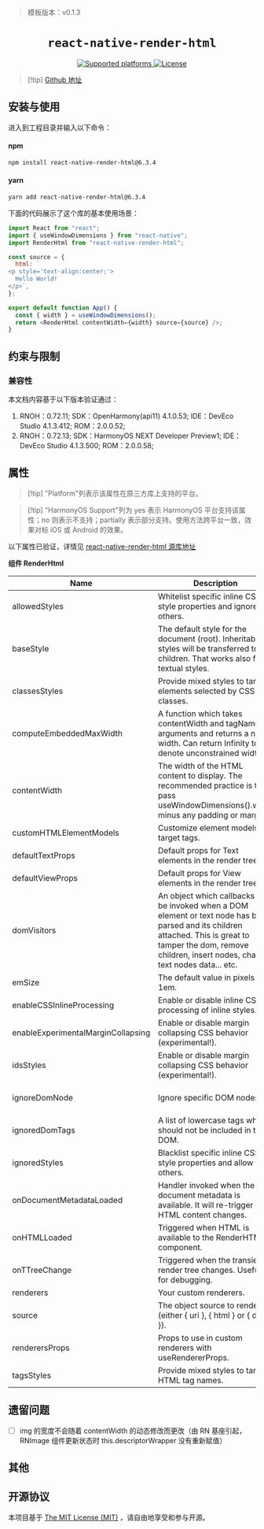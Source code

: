 > 模板版本：v0.1.3

<p align="center">
  <h1 align="center"> <code>react-native-render-html</code> </h1>
</p>
<p align="center">
    <a href="https://github.com/meliorence/react-native-render-html">
        <img src="https://img.shields.io/badge/platforms-ios%20|%20android%20|%20web%20|%20harmony%20-lightgrey.svg" alt="Supported platforms" />
    </a>
    <a href="https://github.com/meliorence/react-native-render-html/blob/master/README.md">
        <img src="https://img.shields.io/badge/license-MIT-green.svg" alt="License" />
    </a>
</p>

> [!tip] [Github 地址](https://github.com/meliorence/react-native-render-html)

## 安装与使用

进入到工程目录并输入以下命令：

<!-- tabs:start -->

#### **npm**

```bash
npm install react-native-render-html@6.3.4
```

#### **yarn**

```bash
yarn add react-native-render-html@6.3.4
```

<!-- tabs:end -->

下面的代码展示了这个库的基本使用场景：

<!-- {% raw %} -->
```js
import React from "react";
import { useWindowDimensions } from "react-native";
import RenderHtml from "react-native-render-html";

const source = {
  html: `
<p style='text-align:center;'>
  Hello World!
</p>`,
};

export default function App() {
  const { width } = useWindowDimensions();
  return <RenderHtml contentWidth={width} source={source} />;
}
```
<!-- {% endraw %} -->

## 约束与限制

### 兼容性

本文档内容基于以下版本验证通过：

1. RNOH：0.72.11; SDK：OpenHarmony(api11) 4.1.0.53; IDE：DevEco Studio 4.1.3.412; ROM：2.0.0.52;
2. RNOH：0.72.13; SDK：HarmonyOS NEXT Developer Preview1; IDE：DevEco Studio 4.1.3.500; ROM：2.0.0.58;

## 属性

> [!tip] "Platform"列表示该属性在原三方库上支持的平台。

> [!tip] "HarmonyOS Support"列为 yes 表示 HarmonyOS 平台支持该属性；no 则表示不支持；partially 表示部分支持。使用方法跨平台一致，效果对标 iOS 或 Android 的效果。

以下属性已验证，详情见 [react-native-render-html 源库地址](https://github.com/meliorence/react-native-render-html)

**组件 RenderHtml**

| Name                               | Description                                                                                                                                                                                                         | Type                                              | Required | Platform | HarmonyOS Support                                                 |
| ---------------------------------- | ------------------------------------------------------------------------------------------------------------------------------------------------------------------------------------------------------------------- | ------------------------------------------------- | -------- | -------- | ----------------------------------------------------------------- |
| allowedStyles                      | Whitelist specific inline CSS style properties and ignore the others.                                                                                                                                               | CSSPropertyNameList                               | NO       | All      | Yes                                                               |
| baseStyle                          | The default style for the document (root). Inheritable styles will be transferred to children. That works also for textual styles.                                                                                  | MixedStyleDeclaration                             | NO       | All      | Yes                                                               |
| classesStyles                      | Provide mixed styles to target elements selected by CSS classes.                                                                                                                                                    | Readonly<Record<string, MixedStyleDeclaration>>   | NO       | All      | Yes                                                               |
| computeEmbeddedMaxWidth            | A function which takes contentWidth and tagName as arguments and returns a new width. Can return Infinity to denote unconstrained widths.                                                                           | (contentWidth: number, tagName: string) => number | NO       | All      | Yes                                                               |
| contentWidth                       | The width of the HTML content to display. The recommended practice is to pass useWindowDimensions().width minus any padding or margins.                                                                             | number                                            | NO       | All      | Yes                                                               |
| customHTMLElementModels            | Customize element models for target tags.                                                                                                                                                                           | HTMLElementModelRecord                            | NO       | All      | Yes                                                               |
| defaultTextProps                   | Default props for Text elements in the render tree.                                                                                                                                                                 | TextProps                                         | NO       | All      | Yes                                                               |
| defaultViewProps                   | Default props for View elements in the render tree.                                                                                                                                                                 | ViewProps                                         | NO       | All      | Yes                                                               |
| domVisitors                        | An object which callbacks will be invoked when a DOM element or text node has been parsed and its children attached. This is great to tamper the dom, remove children, insert nodes, change text nodes data... etc. | DomVisitorCallbacks                               | NO       | All      | Yes                                                               |
| emSize                             | The default value in pixels for 1em.                                                                                                                                                                                | number                                            | NO       | All      | Yes                                                               |
| enableCSSInlineProcessing          | Enable or disable inline CSS processing of inline styles.                                                                                                                                                           | boolean                                           | NO       | All      | Yes                                                               |
| enableExperimentalMarginCollapsing | Enable or disable margin collapsing CSS behavior (experimental!).                                                                                                                                                   | boolean                                           | NO       | All      | Yes                                                               |
| idsStyles                          | Enable or disable margin collapsing CSS behavior (experimental!).                                                                                                                                                   | boolean                                           | NO       | All      | Yes                                                               |
| ignoreDomNode                      | Ignore specific DOM nodes.                                                                                                                                                                                          | (node: Node, parent: NodeWithChildren) => unknown | NO       | All      | Yes                                                               |
| ignoredDomTags                     | A list of lowercase tags which should not be included in the DOM.                                                                                                                                                   | Array<string>                                     | NO       | All      | Yes                                                               |
| ignoredStyles                      | Blacklist specific inline CSS style properties and allow the others.                                                                                                                                                | CSSPropertyNameList                               | NO       | All      | Yes                                                               |
| onDocumentMetadataLoaded           | Handler invoked when the document metadata is available. It will re-trigger on HTML content changes.                                                                                                                | (documentMetadata: DocumentMetadata) => void      | NO       | All      | Yes                                                               |
| onHTMLLoaded                       | Triggered when HTML is available to the RenderHTML component.                                                                                                                                                       | (html: string) => void                            | NO       | All      | Yes                                                               |
| onTTreeChange                      | Triggered when the transient render tree changes. Useful for debugging.                                                                                                                                             | (ttree: TDocument) => void                        | NO       | All      | Yes                                                               |
| renderers                          | Your custom renderers.                                                                                                                                                                                              | CustomTagRendererRecor                            | NO       | All      | Yes                                                               |
| source                             | The object source to render (either { uri }, { html } or { dom }).                                                                                                                                                  | HTMLSource                                        | Yes      | All      | partially(已验证 html)                                            |
| renderersProps                     | Props to use in custom renderers with useRendererProps.                                                                                                                                                             | Partial<RenderersProps>                           | NO       | All      | partially(已验证 img 的百分比属性 enableExperimentalPercentWidth) |
| tagsStyles                         | Provide mixed styles to target HTML tag names.                                                                                                                                                                      | Readonly<Record<string, MixedStyleDeclaration>>   | NO       | All      | Yes                                                               |

## 遗留问题

- [ ] img 的宽度不会随着 contentWidth 的动态修改而更改（由 RN 基座引起，RNImage 组件更新状态时 this.descriptorWrapper 没有重新赋值）

## 其他

## 开源协议

本项目基于 [The MIT License (MIT)](https://github.com/meliorence/react-native-render-html/blob/master/LICENSE) ，请自由地享受和参与开源。
